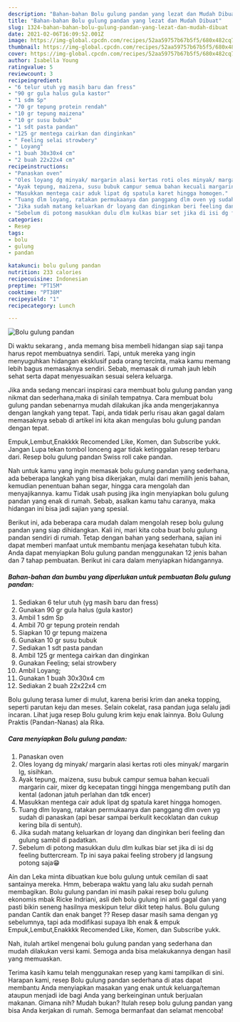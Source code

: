 ```yaml
---
description: "Bahan-bahan Bolu gulung pandan yang lezat dan Mudah Dibuat"
title: "Bahan-bahan Bolu gulung pandan yang lezat dan Mudah Dibuat"
slug: 1324-bahan-bahan-bolu-gulung-pandan-yang-lezat-dan-mudah-dibuat
date: 2021-02-06T16:09:52.001Z
image: https://img-global.cpcdn.com/recipes/52aa59757b67b5f5/680x482cq70/bolu-gulung-pandan-foto-resep-utama.jpg
thumbnail: https://img-global.cpcdn.com/recipes/52aa59757b67b5f5/680x482cq70/bolu-gulung-pandan-foto-resep-utama.jpg
cover: https://img-global.cpcdn.com/recipes/52aa59757b67b5f5/680x482cq70/bolu-gulung-pandan-foto-resep-utama.jpg
author: Isabella Young
ratingvalue: 5
reviewcount: 3
recipeingredient:
- "6 telur utuh yg masih baru dan fress"
- "90 gr gula halus gula kastor"
- "1 sdm Sp"
- "70 gr tepung protein rendah"
- "10 gr tepung maizena"
- "10 gr susu bubuk"
- "1 sdt pasta pandan"
- "125 gr mentega cairkan dan dinginkan"
- " Feeling selai strowbery"
- " Loyang"
- "1 buah 30x30x4 cm"
- "2 buah 22x22x4 cm"
recipeinstructions:
- "Panaskan oven"
- "Oles loyang dg minyak/ margarin alasi kertas roti oles minyak/ margarin lg, sisihkan."
- "Ayak tepung, maizena, susu bubuk campur semua bahan kecuali margarin cair, mixer dg kecepatan tinggi hingga mengembang putih dan kental (adonan jatuh perlahan dan tdk encer)"
- "Masukkan mentega cair aduk lipat dg spatula karet hingga homogen."
- "Tuang dlm loyang, ratakan permukaanya dan panggang dlm oven yg sudah di panaskan (api besar sampai berkulit kecoklatan dan cukup kering bila di sentuh)."
- "Jika sudah matang keluarkan dr loyang dan dinginkan beri feeling dan gulung sambil di padatkan."
- "Sebelum di potong masukkan dulu dlm kulkas biar set jika di isi dg feeling buttercream. Tp ini saya pakai feeling strobery jd langsung potong saja😁"
categories:
- Resep
tags:
- bolu
- gulung
- pandan

katakunci: bolu gulung pandan 
nutrition: 233 calories
recipecuisine: Indonesian
preptime: "PT15M"
cooktime: "PT38M"
recipeyield: "1"
recipecategory: Lunch

---
```



![Bolu gulung pandan](https://img-global.cpcdn.com/recipes/52aa59757b67b5f5/680x482cq70/bolu-gulung-pandan-foto-resep-utama.jpg)

Di waktu  sekarang , anda memang bisa membeli hidangan siap saji tanpa harus repot membuatnya sendiri. Tapi, untuk mereka yang ingin menyuguhkan hidangan eksklusif pada orang tercinta, maka kamu memang lebih bagus memasaknya sendiri. Sebab, memasak di rumah jauh lebih sehat serta dapat menyesuaikan sesuai selera keluarga.

Jika anda sedang mencari inspirasi cara membuat bolu gulung pandan yang nikmat dan sederhana,maka di sinilah tempatnya. Cara membuat bolu gulung pandan  sebenarnya mudah dilakukan jika anda mengerjakannya dengan langkah yang tepat. Tapi, anda tidak perlu risau akan gagal dalam memasaknya 
sebab di artikel ini kita akan mengulas bolu gulung pandan dengan tepat.  

Empuk,Lembut,Enakkkk Recomended Like, Komen, dan Subscribe yukk. Jangan Lupa tekan tombol lonceng agar tidak ketinggalan resep terbaru dari. Resep bolu gulung pandan Swiss roll cake pandan.

Nah untuk kamu yang ingin memasak bolu gulung pandan yang sederhana, ada beberapa langkah yang bisa dikerjakan, mulai dari memilih jenis bahan, kemudian penentuan bahan segar, hingga cara mengolah dan menyajikannya. kamu Tidak usah pusing jika ingin menyiapkan bolu gulung pandan yang enak di rumah. Sebab, asalkan kamu  tahu caranya, maka hidangan ini bisa jadi sajian yang spesial.

Berikut ini, ada beberapa cara mudah dalam mengolah resep bolu gulung pandan yang siap dihidangkan. Kali ini, mari kita coba buat bolu gulung pandan sendiri di rumah. Tetap dengan bahan yang sederhana, sajian ini dapat memberi manfaat untuk membantu menjaga kesehatan tubuh kita. Anda dapat menyiapkan Bolu gulung pandan menggunakan 12 jenis bahan dan 7 tahap pembuatan. Berikut ini cara dalam menyiapkan hidangannya.

<!--inarticleads1-->

##### Bahan-bahan dan bumbu yang diperlukan untuk pembuatan Bolu gulung pandan:

1. Sediakan 6 telur utuh (yg masih baru dan fress)
1. Gunakan 90 gr gula halus (gula kastor)
1. Ambil 1 sdm Sp
1. Ambil 70 gr tepung protein rendah
1. Siapkan 10 gr tepung maizena
1. Gunakan 10 gr susu bubuk
1. Sediakan 1 sdt pasta pandan
1. Ambil 125 gr mentega cairkan dan dinginkan
1. Gunakan  Feeling; selai strowbery
1. Ambil  Loyang;
1. Gunakan 1 buah 30x30x4 cm
1. Sediakan 2 buah 22x22x4 cm


Bolu gulung terasa lumer di mulut, karena berisi krim dan aneka topping, seperti parutan keju dan meses. Selain cokelat, rasa pandan juga selalu jadi incaran. Lihat juga resep Bolu gulung krim keju enak lainnya. Bolu Gulung Praktis (Pandan-Nanas) ala Rika. 

<!--inarticleads2-->

##### Cara menyiapkan Bolu gulung pandan:

1. Panaskan oven
1. Oles loyang dg minyak/ margarin alasi kertas roti oles minyak/ margarin lg, sisihkan.
1. Ayak tepung, maizena, susu bubuk campur semua bahan kecuali margarin cair, mixer dg kecepatan tinggi hingga mengembang putih dan kental (adonan jatuh perlahan dan tdk encer)
1. Masukkan mentega cair aduk lipat dg spatula karet hingga homogen.
1. Tuang dlm loyang, ratakan permukaanya dan panggang dlm oven yg sudah di panaskan (api besar sampai berkulit kecoklatan dan cukup kering bila di sentuh).
1. Jika sudah matang keluarkan dr loyang dan dinginkan beri feeling dan gulung sambil di padatkan.
1. Sebelum di potong masukkan dulu dlm kulkas biar set jika di isi dg feeling buttercream. Tp ini saya pakai feeling strobery jd langsung potong saja😁


Ain dan Leka minta dibuatkan kue bolu gulung untuk cemilan di saat santainya mereka. Hmm, beberapa waktu yang lalu aku sudah pernah membagikan. Bolu gulung pandan ini masih pakai resep bolu gulung ekonomis mbak Ricke Indriani, asli deh bolu gulung ini anti gagal dan yang pasti bikin seneng hasilnya meskipun telur dikit tetep halus. Bolu gulung pandan Cantik dan enak banget ?? Resep dasar masih sama dengan yg sebelumnya, tapi ada modifikasi supaya lbh enak &amp; empuk  Empuk,Lembut,Enakkkk Recomended Like, Komen, dan Subscribe yukk. 

Nah, itulah artikel mengenai  bolu gulung pandan  yang sederhana dan mudah dilakukan versi kami. Semoga anda bisa melakukannya dengan hasil yang memuaskan. 

Terima kasih kamu telah menggunakan resep yang kami tampilkan di sini. Harapan kami, resep  Bolu gulung pandan sederhana di atas dapat membantu Anda menyiapkan masakan yang enak untuk keluarga/teman ataupun menjadi ide bagi Anda yang berkeinginan untuk berjualan makanan. Gimana nih? Mudah bukan? Itulah resep bolu gulung pandan yang bisa Anda kerjakan di rumah. Semoga bermanfaat dan selamat mencoba!

